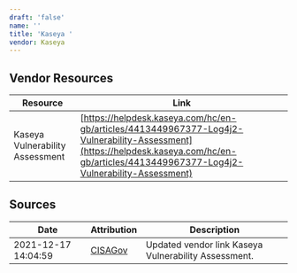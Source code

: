 ```yaml
---
draft: 'false'
name: ''
title: 'Kaseya '
vendor: Kaseya
---
```


## Vendor Resources
| Resource | Link |
| --- | --- |
| Kaseya Vulnerability Assessment | [https://helpdesk.kaseya.com/hc/en-gb/articles/4413449967377-Log4j2-Vulnerability-Assessment](https://helpdesk.kaseya.com/hc/en-gb/articles/4413449967377-Log4j2-Vulnerability-Assessment) |



## Sources
| Date | Attribution | Description |
| --- | --- | --- |
| 2021-12-17 14:04:59 | [CISAGov](https://raw.githubusercontent.com/cisagov/log4j-affected-db/develop/README.md) | Updated vendor link Kaseya Vulnerability Assessment.  |

